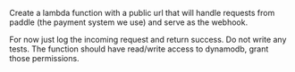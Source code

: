 Create a lambda function with a public url that will handle requests from paddle (the payment system we use) and serve as the webhook.

For now just log the incoming request and return success.
Do not write any tests.
The function should have read/write access to dynamodb, grant those permissions.
